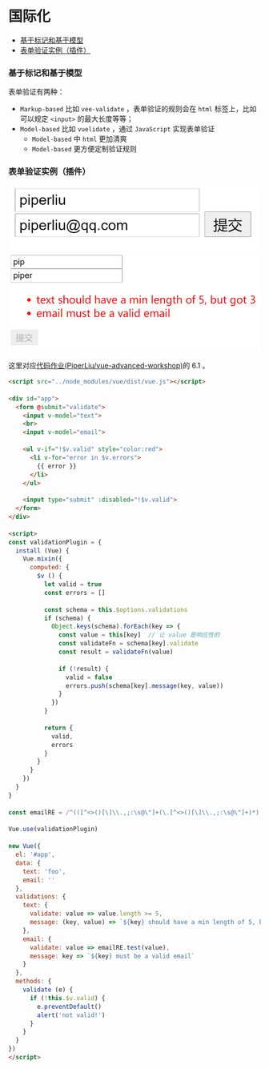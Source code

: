 # 国际化

<!-- @import "[TOC]" {cmd="toc" depthFrom=3 depthTo=6 orderedList=false} -->

<!-- code_chunk_output -->

- [基于标记和基于模型](#基于标记和基于模型)
- [表单验证实例（插件）](#表单验证实例插件)

<!-- /code_chunk_output -->

### 基于标记和基于模型

表单验证有两种：
- `Markup-based` 比如 `vee-validate` ，表单验证的规则会在 `html` 标签上，比如可以规定 `<input>` 的最大长度等等；
- `Model-based` 比如 `vuelidate` ，通过 `JavaScript` 实现表单验证
  - `Model-based` 中 `html` 更加清爽
  - `Model-based` 更方便定制验证规则

### 表单验证实例（插件）

![](./images/2021100701.png)
![](./images/2021100702.png)

这里对应[代码作业(PiperLiu/vue-advanced-workshop)]((https://github.com/PiperLiu/vue-advanced-workshop))的 6.1 。

```html
<script src="../node_modules/vue/dist/vue.js"></script>

<div id="app">
  <form @submit="validate">
    <input v-model="text">
    <br>
    <input v-model="email">

    <ul v-if="!$v.valid" style="color:red">
      <li v-for="error in $v.errors">
        {{ error }}
      </li>
    </ul>

    <input type="submit" :disabled="!$v.valid">
  </form>
</div>

<script>
const validationPlugin = {
  install (Vue) {
    Vue.mixin({
      computed: {
        $v () {
          let valid = true
          const errors = []

          const schema = this.$options.validations
          if (schema) {
            Object.keys(schema).forEach(key => {
              const value = this[key]  // 让 value 是响应性的
              const validateFn = schema[key].validate
              const result = validateFn(value)

              if (!result) {
                valid = false
                errors.push(schema[key].message(key, value))
              }
            })
          }

          return {
            valid,
            errors
          }
        }
      }
    })
  }
}

const emailRE = /^(([^<>()[\]\\.,;:\s@\"]+(\.[^<>()[\]\\.,;:\s@\"]+)*)|(\".+\"))@((\[[0-9]{1,3}\.[0-9]{1,3}\.[0-9]{1,3}\.[0-9]{1,3}\])|(([a-zA-Z\-0-9]+\.)+[a-zA-Z]{2,}))$/

Vue.use(validationPlugin)

new Vue({
  el: '#app',
  data: {
    text: 'foo',
    email: ''
  },
  validations: {
    text: {
      validate: value => value.length >= 5,
      message: (key, value) => `${key} should have a min length of 5, but got ${value.length}`
    },
    email: {
      validate: value => emailRE.test(value),
      message: key => `${key} must be a valid email`
    }
  },
  methods: {
    validate (e) {
      if (!this.$v.valid) {
        e.preventDefault()
        alert('not valid!')
      }
    }
  }
})
</script>
```

